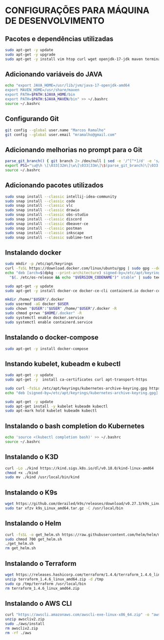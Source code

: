 # CONFIGURAÇÕES PARA MÁQUINA DE DESENVOLVIMENTO

## Pacotes e dependências utilizadas
```bash
sudo apt-get -y update
sudo apt-get -y upgrade
sudo apt-get -y install vim htop curl wget openjdk-17-jdk maven terminator gnupg software-properties-common openssh-server python3-pydrive python3-pydrive2 ca-certificates npm golang
```

## Adicionando variáveis do JAVA

```bash
echo "export JAVA_HOME=/usr/lib/jvm/java-17-openjdk-amd64
export MAVEN_HOME=/usr/share/maven
export PATH=$PATH:$JAVA_HOME/bin
export PATH=$PATH:$JAVA_MAVEN/bin" >> ~/.bashrc
source ~/.bashrc
```

## Configurando Git
```bash
git config --global user.name "Marcos Ramalho"
git config --global user.email "mramalho@gmail.com"
```

## Adicionando melhorias no prompt para o Git
```bash
parse_git_branch() { git branch 2> /dev/null | sed -e '/^[^*]/d' -e 's/* \(.*\)/ (\1)/' }
export PS1="\u@\h \[\033[32m\]\w\[\033[33m\]\$(parse_git_branch)\[\033[00m\] $ "
source ~/.bashrc
```

## Adicionando pacotes utilizados
```bash
sudo snap install --classic intellij-idea-community
sudo snap install --classic code
sudo snap install --classic vlc
sudo snap install --classic drawio
sudo snap install --classic obs-studio
sudo snap install --classic discord
sudo snap install --classic dbeaver-ce
sudo snap install --classic postman
sudo snap install --classic inkscape
sudo snap install --classic sublime-text
```

## Instalando docker
```bash
sudo mkdir -p /etc/apt/keyrings
curl -fsSL https://download.docker.com/linux/ubuntu/gpg | sudo gpg --dearmor -o /etc/apt/keyrings/docker.gpg
echo "deb [arch=$(dpkg --print-architecture) signed-by=/etc/apt/keyrings/docker.gpg] https://download.docker.com/linux/ubuntu
  "$(. /etc/os-release && echo "$VERSION_CODENAME")" stable" | sudo tee /etc/apt/sources.list.d/docker.list > /dev/null
```

```bash
sudo apt-get -y update
sudo apt-get -y install docker-ce docker-ce-cli containerd.io docker-compose-plugin docker-buildx-plugin
```
```bash
mkdir /home/"$USER"/.docker
sudo usermod -aG docker $USER
sudo chown "$USER":"$USER" /home/"$USER"/.docker -R
sudo chmod g+rwx "$HOME/.docker" -R
sudo systemctl enable docker.service
sudo systemctl enable containerd.service
```
## Instalando o docker-compose
```bash
sudo apt-get -y install docker-compose
```

## Instando kubelet, kubeadm e kubectl
```bash
sudo apt-get -y update
sudo apt-get -y  install ca-certificates curl apt-transport-https
```
```bash
sudo curl -fsSLo /etc/apt/keyrings/kubernetes-archive-keyring.gpg https://packages.cloud.google.com/apt/doc/apt-key.gpg
echo "deb [signed-by=/etc/apt/keyrings/kubernetes-archive-keyring.gpg] https://apt.kubernetes.io/ kubernetes-xenial main" | sudo tee /etc/apt/sources.list.d/kubernetes.list
```
```bash
sudo apt-get -y update
sudo apt-get install -y kubelet kubeadm kubectl
sudo apt-mark hold kubelet kubeadm kubectl
```
## Instalando o bash completion do Kubernetes
```bash
echo 'source <(kubectl completion bash)' >> ~/.bashrc
source ~/.bashrc
```

## Instalando o K3D
```bash
curl -Lo ./kind https://kind.sigs.k8s.io/dl/v0.18.0/kind-linux-amd64
chmod +x ./kind
sudo mv ./kind /usr/local/bin/kind
```

## Instalando o K9s
```bash
wget https://github.com/derailed/k9s/releases/download/v0.27.3/k9s_Linux_amd64.tar.gz
sudo tar xfzv k9s_Linux_amd64.tar.gz -C /usr/local/bin
```

## Instalando o Helm
```bash
curl -fsSL -o get_helm.sh https://raw.githubusercontent.com/helm/helm/main/scripts/get-helm-3
sudo chmod 700 get_helm.sh
./get_helm.sh
rm get_helm.sh
```

## Instalando o Terraform
```bash
wget https://releases.hashicorp.com/terraform/1.4.6/terraform_1.4.6_linux_amd64.zip
unzip terraform_1.4.6_linux_amd64.zip -d /tmp
sudo cp /tmp/terraform /usr/local/bin
rm terraform_1.4.6_linux_amd64.zip
```

## Instalando o AWS CLI
```bash
curl "https://awscli.amazonaws.com/awscli-exe-linux-x86_64.zip" -o "awscliv2.zip"
unzip awscliv2.zip
sudo ./aws/install
rm awscliv2.zip
rm -rf ./aws
```
